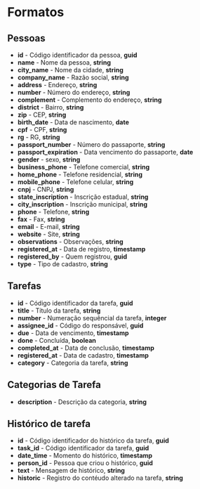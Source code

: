 # Formatos

## Pessoas
- **id** - Código identificador da pessoa, **guid**
- **name** - Nome da pessoa, **string**
- **city_name** - Nome da cidade, **string**
- **company_name** - Razão social, **string**
- **address** - Endereço, **string**
- **number** - Número do endereço, **string**
- **complement** - Complemento do endereço, **string**
- **district** - Bairro, **string**
- **zip** - CEP, **string**
- **birth_date** - Data de nascimento, **date**
- **cpf** - CPF, **string**
- **rg** - RG, **string**
- **passport_number** - Número do passaporte, **string**
- **passport_expiration** - Data vencimento do passaporte, **date**
- **gender** - sexo, **string**
- **business_phone** - Telefone comercial, **string**
- **home_phone** - Telefone residencial, **string**
- **mobile_phone** - Telefone celular, **string**
- **cnpj** - CNPJ, **string**
- **state_inscription** - Inscrição estadual, **string**
- **city_inscription** - Inscrição municipal, **string**
- **phone** - Telefone, **string**
- **fax** - Fax, **string**
- **email** - E-mail, **string**
- **website** - Site, **string**
- **observations** - Observações, **string**
- **registered_at** - Data de registro, **timestamp**
- **registered_by** - Quem registrou, **guid**
- **type** - Tipo de cadastro, **string**

## Tarefas
- **id** - Código identificador da tarefa, **guid**
- **title** - Título da tarefa, **string**
- **number** - Numeração sequêncial da tarefa, **integer**
- **assignee_id** - Código do responsável, **guid**
- **due** - Data de vencimento, **timestamp**
- **done** - Concluída, **boolean**
- **completed_at** - Data de conclusão, **timestamp**
- **registered_at** - Data de cadastro, **timestamp**
- **category** - Categoria da tarefa, **string**

## Categorias de Tarefa
- **description** - Descrição da categoria, **string**

## Histórico de tarefa
- **id** - Código identificador do histórico da tarefa, **guid**
- **task_id** - Código identificador da tarefa, **guid**
- **date_time** - Momento do histórico, **timestamp**
- **person_id** - Pessoa que criou o histórico, **guid**
- **text** - Mensagem de histórico, **string**
- **historic** - Registro do contéudo alterado na tarefa, **string**
